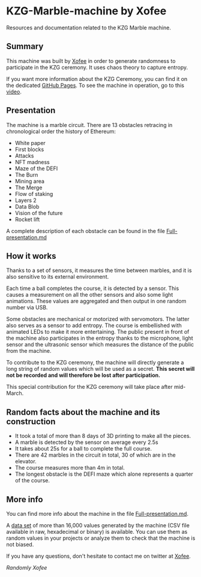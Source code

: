 # KZG-Marble-machine by Xofee

Resources and documentation related to the KZG Marble machine.

## Summary

This machine was built by [Xofee](https://twitter.com/Xofee3) in order to generate randomness to participate in the KZG ceremony.
It uses chaos theory to capture entropy.

If you want more information about the KZG Ceremony, you can find it on the dedicated [GitHub Pages](https://github.com/ethereum/kzg-ceremony).
To see the machine in operation, go to this [video](https://www.youtube.com/watch?v=zKrcUxOeBF4).

## Presentation

The machine is a marble circuit. There are 13 obstacles retracing in chronological order the history of Ethereum:

- White paper
- First blocks
- Attacks
- NFT madness
- Maze of the DEFI
- The Burn
- Mining area
- The Merge
- Flow of staking
- Layers 2
- Data Blob
- Vision of the future
- Rocket lift

A complete description of each obstacle can be found in the file [Full-presentation.md](/Full-presentation.md)

## How it works

Thanks to a set of sensors, it measures the time between marbles, and it is also sensitive to its external environment.

Each time a ball completes the course, it is detected by a sensor. This causes a measurement on all the other sensors and also some light animations.
These values are aggregated and then output in one random number via USB.

Some obstacles are mechanical or motorized with servomotors. The latter also serves as a sensor to add entropy.
The course is embellished with animated LEDs to make it more entertaining.
The public present in front of the machine also participates in the entropy thanks to the microphone, light sensor and the ultrasonic sensor which measures the distance of the public from the machine.

To contribute to the KZG ceremony, the machine will directly generate a long string of random values which will be used as a secret.
**This secret will not be recorded and will therefore be lost after participation.**

This special contribution for the KZG ceremony will take place after mid-March.

## Random facts about the machine and its construction

- It took a total of more than 8 days of 3D printing to make all the pieces.
- A marble is detected by the sensor on average every 2.5s
- It takes about 25s for a ball to complete the full course.
- There are 42 marbles in the circuit in total, 30 of which are in the elevator.
- The course measures more than 4m in total.
- The longest obstacle is the DEFI maze which alone represents a quarter of the course.

## More info


You can find more info about the machine in the file [Full-presentation.md](/Full-presentation.md).

A [data set](/Data) of more than 16,000 values generated by the machine (CSV file available in raw, hexadecimal or binary) is available.
You can use them as random values in your projects or analyze them to check that the machine is not biased.

If you have any questions, don't hesitate to contact me on twitter at [Xofee](https://twitter.com/Xofee3).




*Randomly Xofee*



